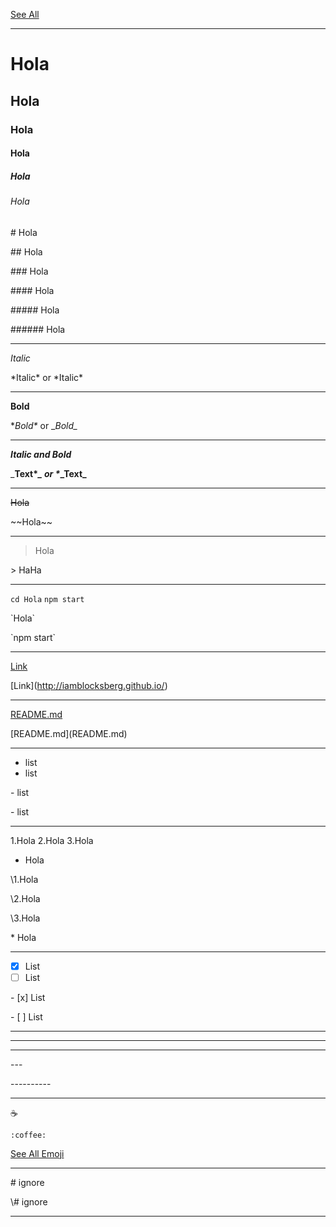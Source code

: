 
[See All](https://guides.github.com/features/mastering-markdown/)

----------

# Hola
## Hola
### Hola
#### Hola
##### Hola
###### Hola

\# Hola

\## Hola

\### Hola

\#### Hola

\##### Hola

\###### Hola

----------

*Italic*

\*Italic\* or \*Italic\*

----------

**Bold**

\**Bold\** or \__Bold\__

----------

_**Italic and Bold**_

\_**Text\**_ or \**_Text\_**

----------

~~Hola~~

\~~Hola\~~

----------

> Hola

\> HaHa

----------

`cd Hola`
`npm start`

\`Hola\`

\`npm start\`

----------

[Link](http://iamblocksberg.github.io/)

\[Link](http://iamblocksberg.github.io/)

----------

[README.md](README.md)

\[README.md](README.md)

----------

- list
- list

\- list

\- list

----------

1.Hola
2.Hola
3.Hola
  * Hola

\1.Hola

\2.Hola

\3.Hola
  
   \* Hola
    
----------

- [x] List
- [ ] List

\- [x] List

\- [ ] List

----------

---

----------

\---

\----------

----------

:coffee:

`:coffee:`

[See All Emoji](http://emoji.muan.co/)

----------

\# ignore

\\# ignore

----------

